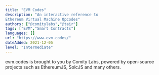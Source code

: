 ```yaml
---
title: "EVM Codes"
description: "An interactive reference to 
Ethereum Virtual Machine Opcodes"
authors: ["@comitylabs","@tair"]
tags: ["EVM","Smart Contracts"]
languages: []
url: "https://www.evm.codes/"
dateAdded: 2021-12-05
level: "Intermediate"
---
```


evm.codes is brought to you by Comity Labs, powered by open-source projects such as EthereumJS, SolcJS and many others.